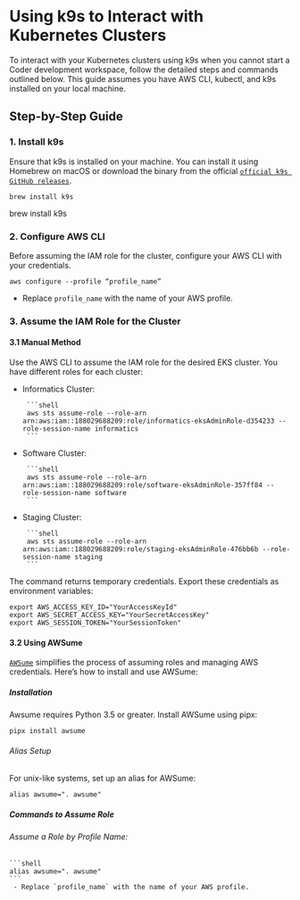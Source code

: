 # Using k9s to Interact with Kubernetes Clusters

To interact with your Kubernetes clusters using k9s when you cannot start a Coder development workspace, follow the detailed steps and commands outlined below. This guide assumes you have AWS CLI, kubectl, and k9s installed on your local machine. 

## Step-by-Step Guide

### 1. Install k9s

Ensure that k9s is installed on your machine. You can install it using Homebrew on macOS or download the binary from the official [`official k9s GitHub releases`](https://github.com/derailed/k9s/releases).

```shell
brew install k9s
```

brew install k9s

### 2. Configure AWS CLI

Before assuming the IAM role for the cluster, configure your AWS CLI with your credentials.

```shell
aws configure --profile “profile_name”
```

 - Replace `profile_name` with the name of your AWS profile.

### 3. Assume the IAM Role for the Cluster

#### 3.1 Manual Method

Use the AWS CLI to assume the IAM role for the desired EKS cluster. You have different roles for each cluster: 

 - Informatics Cluster:

        ```shell
        aws sts assume-role --role-arn arn:aws:iam::188029688209:role/informatics-eksAdminRole-d354233 --role-session-name informatics
        ```

 - Software Cluster:

        ```shell
        aws sts assume-role --role-arn arn:aws:iam::188029688209:role/software-eksAdminRole-357ff84 --role-session-name software
        ```        

 - Staging Cluster:

        ```shell
        aws sts assume-role --role-arn arn:aws:iam::188029688209:role/staging-eksAdminRole-476bb6b --role-session-name staging
        ```   

The command returns temporary credentials. Export these credentials as environment variables:        
       
```shell
export AWS_ACCESS_KEY_ID="YourAccessKeyId"
export AWS_SECRET_ACCESS_KEY="YourSecretAccessKey"
export AWS_SESSION_TOKEN="YourSessionToken"
``` 

#### 3.2 Using AWSume

[`AWSume`](https://awsu.me/general/overview.html) simplifies the process of assuming roles and managing AWS credentials. Here’s how to install and use AWSume:

##### Installation

Awsume requires Python 3.5 or greater. Install AWSume using pipx:

```shell
pipx install awsume
``` 

###### Alias Setup

For unix-like systems, set up an alias for AWSume:

```shell
alias awsume=". awsume"
``` 
##### Commands to Assume Role

###### Assume a Role by Profile Name:
   
    ```shell
    alias awsume=". awsume"
    ``` 
     - Replace `profile_name` with the name of your AWS profile.
